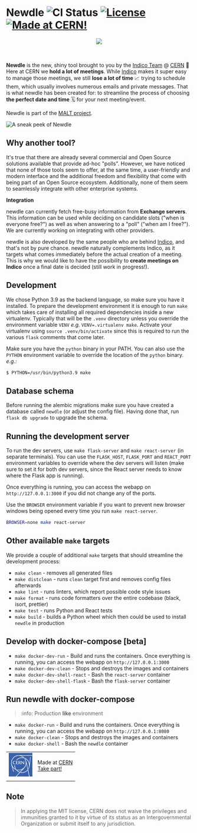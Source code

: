 # Newdle ![CI Status](https://github.com/indico/newdle/workflows/CI/badge.svg) [![License](https://img.shields.io/github/license/indico/newdle.svg)](https://github.com/indico/newdle/blob/master/LICENSE) [![Made at CERN!](https://img.shields.io/badge/CERN-Open%20Source-%232980b9.svg)](https://home.cern)

<p align="center">
  <img src="/newdle/client/src/images/logo_color.svg" width="300"><br>
</p>
<br>

**Newdle** is the new, shiny tool brought to you by the [Indico Team](https://getindico.io/about) @ [CERN](https://home.cern) 🎉
Here at CERN we **hold a lot of meetings**. While [Indico](https://getindico.io) makes it super easy to manage those meetings, we still **lose a lot of time** 📈 trying to schedule them, which usually involves numerous emails and private messages. That is what newdle has been created for: to streamline the process of choosing **the perfect date and time** 🗓 for your next meeting/event.

Newdle is part of the [MALT project](https://malt.web.cern.ch).

![A sneak peek of Newdle](./sneakpeek.gif)

## Why another tool?

It's true that there are already several commercial and Open Source solutions available that provide ad-hoc "polls".
However, we have noticed that none of those tools seem to offer, at the same time, a user-friendly and modern interface
and the additional freedom and flexibility that come with being part of an Open Source ecosystem. Additionally, none of
them seem to seamlessly integrate with other enterprise systems.

**Integration**

newdle can currently fetch free-busy information from **Exchange servers**. This information can be used while deciding
on candidate slots ("when is everyone free?") as well as when answering to a "poll" ("when am I free?"). We are
currently working on integrating with other providers.

newdle is also developed by the same people who are behind [Indico](https://getindico.io), and that's not by pure
chance. newdle naturally complements Indico, as it targets what comes immediately before the actual creation of a
meeting. This is why we would like to have the possibility to **create meetings on Indico** once a final date is
decided (still work in progress!).


## Development

We chose Python 3.9 as the backend language, so make sure you have it installed. To prepare the development environment it is enough to run `make` which takes care of installing all required dependencies inside a new virtualenv. Typically that will be the `.venv` directory unless you override the environment variable `VENV` *e.g.* `VENV=.virtualenv make`. Activate your virtualenv using ``source .venv/bin/activate`` since this is required to run the various `flask` comments that come later.

Make sure you have the `python` binary in your PATH. You can also use the `PYTHON` environment variable to override the location of the
`python` binary. *e.g.:*
```bash
$ PYTHON=/usr/bin/python3.9 make
```

## Database schema

Before running the alembic migrations make sure you have created a database called `newdle` (or adjust the config file). Having done that, run `flask db upgrade` to upgrade the schema.

## Running the development server

To run the dev servers, use `make flask-server` and `make react-server` (in separate terminals). You can use the `FLASK_HOST`, `FLASK_PORT` and `REACT_PORT` environment variables to override where the dev servers will listen (make sure to set it for both dev servers, since the React server needs to know where the Flask app is running).

Once everything is running, you can access the webapp on `http://127.0.0.1:3000` if you did not change any of the ports.

Use the `BROWSER` environment variable if you want to prevent new browser windows being opened every time you run `make react-server`.

```bash
BROWSER=none make react-server
```

## Other available `make` targets

We provide a couple of additional `make` targets that should streamline the development process:

 - `make clean` - removes all generated files
 - `make distclean` - runs `clean` target first and removes config files afterwards
 - `make lint` - runs linters, which report possible code style issues
 - `make format` - runs code formatters over the entire codebase (black, isort, prettier)
 - `make test` - runs Python and React tests
 - `make build` - builds a Python wheel which then could be used to install `newdle` in production

## Develop with docker-compose [beta]

 - `make docker-dev-run` - Build and runs the containers. Once everything is running, you can access the webapp on `http://127.0.0.1:3000`
 - `make docker-dev-clean` - Stops and destroys the images and containers
 - `make docker-dev-shell-react` - Bash the `react-server` container
 - `make docker-dev-shell-flask` - Bash the `flask-server` container

## Run newdle with docker-compose
> :info: Production **like** environment

 - `make docker-run` - Build and runs the containers. Once everything is running, you can access the webapp on `http://127.0.0.1:8080`
 - `make docker-clean` - Stops and destroys the images and containers
 - `make docker-shell` - Bash the `newdle` container

|||
|-|-|
|<a href="https://home.cern"><img src="https://raw.githubusercontent.com/indico/assets/master/cern_badge.png" width="64"></a>|Made at [CERN](https://home.cern)<br>[Take part!](https://careers.cern/)|
|||

## Note

> In applying the MIT license, CERN does not waive the privileges and immunities
> granted to it by virtue of its status as an Intergovernmental Organization
> or submit itself to any jurisdiction.
